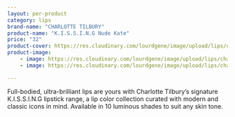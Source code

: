 ```yaml
---
layout: per-product
category: lips
brand-name: "CHARLOTTE TILBURY"
product-name: "K.I.S.S.I.N.G Nude Kate"
price: "32"
product-cover: https://res.cloudinary.com/lourdgene/image/upload/lips/charlotte-luxury-lipstick/nude-kate.jpg
product-image:
    - image: https://res.cloudinary.com/lourdgene/image/upload/lips/charlotte-luxury-lipstick/nude-kate.jpg
    - image: https://res.cloudinary.com/lourdgene/image/upload/lips/charlotte-luxury-lipstick/nude-kate-shade.jpg

---
```

Full-bodied, ultra-brilliant lips are yours with Charlotte Tilbury’s signature K.I.S.S.I.N.G lipstick range, a lip color collection curated with modern and classic icons in mind. Available in 10 luminous shades to suit any skin tone.

